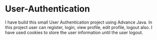 # User-Authentication
I have build this small User Authentication project using Advance Java. 
In this project user can register, login, view profile, edit profile, logout also. 
I have used cookies to store the user information until the user logout.  
